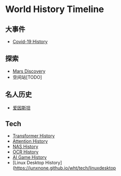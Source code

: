 # World History Timeline

## 大事件
- [Covid-19 History](https://junxnone.github.io/wht/covid19/)

## 探索
- [Mars Discovery](http://junxnone.github.io/wht/mars)
- 空间站[TODO]


## 名人历史
- [爱因斯坦](https://junxnone.github.io/wht/p/einstein/)


## Tech

- [Transformer History](https://junxnone.github.io/wht/tech/transformer/)
- [Attention History](https://junxnone.github.io/wht/tech/attention/)
- [NAS History](https://junxnone.github.io/wht/tech/nas/)
- [OCR History](https://junxnone.github.io/wht/tech/ocr/)
- [AI Game History](https://junxnone.github.io/wht/tech/aigame/)
- [Linux Desktop History](https://junxnone.github.io/wht/tech/linuxdesktop
